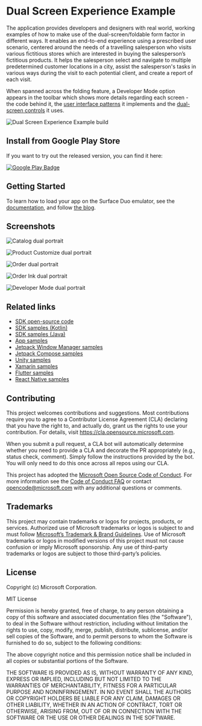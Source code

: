 # Dual Screen Experience Example

The application provides developers and designers with real world, working examples of how to make 
use of the dual-screen/foldable form factor in different ways. It enables an end-to-end experience 
using a prescribed user scenario, centered around the needs of a travelling salesperson who visits 
various fictitious stores which are interested in buying the salesperson’s fictitious products. 
It helps the salesperson select and navigate to multiple predetermined customer locations in a city, 
assist the salesperson's tasks in various ways during the visit to each potential client, and create 
a report of each visit.

When spanned across the folding feature, a Developer Mode option appears in the toolbar which shows 
more details regarding each screen - the code behind it, the [user interface patterns](https://docs.microsoft.com/dual-screen/introduction#dual-screen-app-patterns) 
it implements and the [dual-screen controls](https://docs.microsoft.com/dual-screen/android/api-reference/dualscreen-library/) it uses.

![Dual Screen Experience Example build](https://github.com/microsoft/surface-duo-dual-screen-experience-example/workflows/Dual%20Screen%20Experience%20Example%20build/badge.svg)

## Install from Google Play Store

If you want to try out the released version, you can find it here:

[![Google Play Badge](google_play_badge.png)](https://aka.ms/DualScreenExperiencePlayStore)

## Getting Started

To learn how to load your app on the Surface Duo emulator, see the [documentation](https://docs.microsoft.com/dual-screen/android), and follow [the blog](https://devblogs.microsoft.com/surface-duo).

## Screenshots

![Catalog dual portrait](screenshots/dual_portrait_catalog.png)

![Product Customize dual portrait](screenshots/dual_portrait_product_customize.png)

![Order dual portrait](screenshots/dual_portrait_order.png)

![Order Ink dual portrait](screenshots/dual_portrait_order_ink.png)

![Developer Mode dual portrait](screenshots/dual_portrait_dev_mode.png)

## Related links

- [SDK open-source code](https://github.com/microsoft/surface-duo-sdk)
- [SDK samples (Kotlin)](https://github.com/microsoft/surface-duo-sdk-samples-kotlin)
- [SDK samples (Java)](https://github.com/microsoft/surface-duo-sdk-samples)
- [App samples](https://github.com/microsoft/surface-duo-app-samples)
- [Jetpack Window Manager samples](https://github.com/microsoft/surface-duo-window-manager-samples)
- [Jetpack Compose samples](https://github.com/microsoft/surface-duo-compose-samples)
- [Unity samples](https://github.com/microsoft/surface-duo-sdk-unity-samples)
- [Xamarin samples](https://github.com/microsoft/surface-duo-sdk-xamarin-samples)
- [Flutter samples](https://github.com/microsoft/surface-duo-sdk-samples-flutter)
- [React Native samples](https://github.com/microsoft/react-native-dualscreen)

## Contributing

This project welcomes contributions and suggestions. Most contributions require you to agree to a
Contributor License Agreement (CLA) declaring that you have the right to, and actually do, grant us
the rights to use your contribution. For details, visit https://cla.opensource.microsoft.com.

When you submit a pull request, a CLA bot will automatically determine whether you need to provide
a CLA and decorate the PR appropriately (e.g., status check, comment). Simply follow the instructions
provided by the bot. You will only need to do this once across all repos using our CLA.

This project has adopted the [Microsoft Open Source Code of Conduct](https://opensource.microsoft.com/codeofconduct/).
For more information see the [Code of Conduct FAQ](https://opensource.microsoft.com/codeofconduct/faq/) or
contact [opencode@microsoft.com](mailto:opencode@microsoft.com) with any additional questions or comments.

## Trademarks

This project may contain trademarks or logos for projects, products, or services. Authorized use of Microsoft trademarks or logos is subject to and must follow [Microsoft’s Trademark & Brand Guidelines](https://www.microsoft.com/en-us/legal/intellectualproperty/trademarks/usage/general). Use of Microsoft trademarks or logos in modified versions of this project must not cause confusion or imply Microsoft sponsorship. Any use of third-party trademarks or logos are subject to those third-party’s policies.

## License

Copyright (c) Microsoft Corporation.

MIT License

Permission is hereby granted, free of charge, to any person obtaining a copy of this software and associated documentation files (the "Software"), to deal in the Software without restriction, including without limitation the rights to use, copy, modify, merge, publish, distribute, sublicense, and/or sell copies of the Software, and to permit persons to whom the Software is furnished to do so, subject to the following conditions:

The above copyright notice and this permission notice shall be included in all copies or substantial portions of the Software.

THE SOFTWARE IS PROVIDED AS IS, WITHOUT WARRANTY OF ANY KIND, EXPRESS OR IMPLIED, INCLUDING BUT NOT LIMITED TO THE WARRANTIES OF MERCHANTABILITY, FITNESS FOR A PARTICULAR PURPOSE AND NONINFRINGEMENT. IN NO EVENT SHALL THE AUTHORS OR COPYRIGHT HOLDERS BE LIABLE FOR ANY CLAIM, DAMAGES OR OTHER LIABILITY, WHETHER IN AN ACTION OF CONTRACT, TORT OR OTHERWISE, ARISING FROM, OUT OF OR IN CONNECTION WITH THE SOFTWARE OR THE USE OR OTHER DEALINGS IN THE SOFTWARE.
